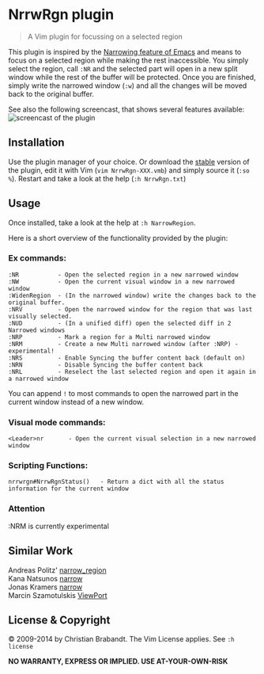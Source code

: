 # NrrwRgn plugin

> A Vim plugin for focussing on a selected region

This plugin is inspired by the [Narrowing feature of Emacs](http://www.emacswiki.org/emacs/Narrowing) and means to focus on a selected region while making the rest inaccessible. You simply select the region, call `:NR` and the selected part will open in a new split window while the rest of the buffer will be protected. Once you are finished, simply write the narrowed window (`:w`) and all the changes will be moved back to the original buffer.

See also the following screencast, that shows several features available:
![screencast of the plugin](screencast.gif "Screencast")

## Installation

Use the plugin manager of your choice. Or download the [stable][] version of the plugin, edit it with Vim (`vim NrrwRgn-XXX.vmb`) and simply source it (`:so %`). Restart and take a look at the help (`:h NrrwRgn.txt`)

[stable]: http://www.vim.org/scripts/script.php?script_id=3075

## Usage

Once installed, take a look at the help at `:h NarrowRegion`.

Here is a short overview of the functionality provided by the plugin:

### Ex commands:

    :NR           - Open the selected region in a new narrowed window
    :NW           - Open the current visual window in a new narrowed window
    :WidenRegion  - (In the narrowed window) write the changes back to the original buffer.
    :NRV          - Open the narrowed window for the region that was last visually selected.
    :NUD          - (In a unified diff) open the selected diff in 2 Narrowed windows
    :NRP          - Mark a region for a Multi narrowed window
    :NRM          - Create a new Multi narrowed window (after :NRP) - experimental!
    :NRS          - Enable Syncing the buffer content back (default on)
    :NRN          - Disable Syncing the buffer content back
    :NRL          - Reselect the last selected region and open it again in a narrowed window

You can append `!` to most commands to open the narrowed part in the current window instead of a new window.

### Visual mode commands:

    <Leader>nr		 - Open the current visual selection in a new narrowed window

### Scripting Functions:

    nrrwrgn#NrrwRgnStatus()   - Return a dict with all the status information for the current window

### Attention

   :NRM is currently experimental

## Similar Work

Andreas Politz' [narrow_region](http://www.vim.org/scripts/script.php?script_id=2038)<br/>
Kana Natsunos [narrow](http://www.vim.org/scripts/script.php?script_id=2097)<br/>
Jonas Kramers [narrow](http://www.vim.org/scripts/script.php?script_id=2446)<br/>
Marcin Szamotulskis [ViewPort](http://www.vim.org/scripts/script.php?script_id=4296)<br/>

## License & Copyright

© 2009-2014 by Christian Brabandt. The Vim License applies. See `:h license`

__NO WARRANTY, EXPRESS OR IMPLIED.  USE AT-YOUR-OWN-RISK__
